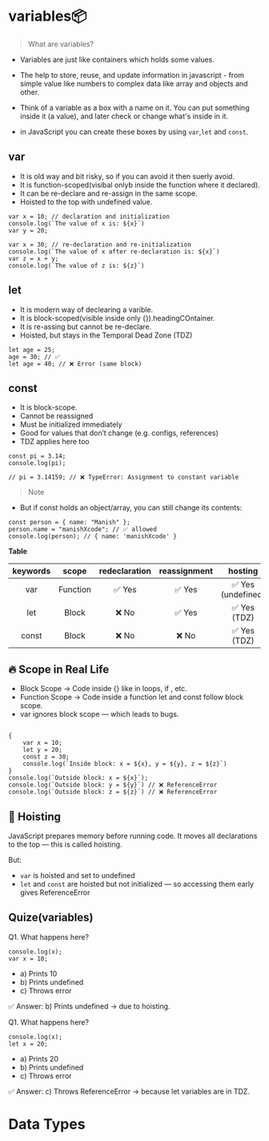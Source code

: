 # variables📦

> What are variables?

* Variables are just like containers which holds some values.
* The help to store, reuse, and update information in javascript - from simple value like numbers to complex data like array and objects and other.
* Think of a variable as a box with a name on it. You can put something inside it (a value), and later check or change what's inside in it.

* in JavaScript you can create these boxes by using `var`,`let` and `const`.

## var

* It is old way and bit risky, so if you can avoid it then suerly avoid.
* It is function-scoped(visibal onlyb inside the function where it declared).
* It can be re-declare and re-assign in the same scope.
* Hoisted to the top with undefined value.  

```
var x = 10; // declaration and initialization
console.log(`The value of x is: ${x}`)
var y = 20;

var x = 30; // re-declaration and re-initialization
console.log(`The value of x after re-declaration is: ${x}`)
var z = x + y;
console.log(`The value of z is: ${z}`)
```

## let 

* It is modern way of declearing a varible.
* It is block-scoped(visible inside only {}).headingCOntainer.
* It is re-assing but cannot be re-declare. 
* Hoisted, but stays in the Temporal Dead Zone (TDZ)

```
let age = 25;
age = 30; // ✅
let age = 40; // ❌ Error (same block)
```

## const

* It is block-scope.
* Cannot be reassigned
* Must be initialized immediately
* Good for values that don’t change (e.g. configs, references)
* TDZ applies here too

```
const pi = 3.14;
console.log(pi);

// pi = 3.14159; // ❌ TypeError: Assignment to constant variable
```

> Note

* But if const holds an object/array, you can still change its contents:

```
const person = { name: "Manish" };
person.name = "manishXcode"; // ✅ allowed
console.log(person); // { name: 'manishXcode' }
```

**Table**

|keywords|scope|redeclaration|reassignment|hosting|
|:------:|:---:|:-----------:|:----------:|:-----:|
|var|	Function	|✅ Yes	|✅ Yes	|✅ Yes (undefined)|
|let|	Block	|❌ No	|✅ Yes	|✅ Yes (TDZ)|
|const|	Block	|❌ No	|❌ No	|✅ Yes (TDZ)|

## 🔥 Scope in Real Life

* Block Scope → Code inside {} like in loops, if , etc.
* Function Scope → Code inside a function
let and const follow block scope.
* var ignores block scope — which leads to bugs.

```

{
    var x = 10;
    let y = 20;
    const z = 30;
    console.log(`Inside block: x = ${x}, y = ${y}, z = ${z}`)
}
console.log(`Outside block: x = ${x}`);
console.log(`Outside block: y = ${y}`) // ❌ ReferenceError
console.log(`Outside block: z = ${z}`) // ❌ ReferenceError
```

## 🧨 Hoisting

JavaScript prepares memory before running code.
It moves all declarations to the top — this is called hoisting.

But:

* `var` is hoisted and set to undefined
* `let` and `const` are hoisted but not initialized — so accessing them early gives
ReferenceError

## Quize(variables)

Q1. What happens here?
```
console.log(x);
var x = 10;
```

* a) Prints 10
* b) Prints undefined
* c) Throws error

✅ Answer: b) Prints undefined → due to hoisting.

Q1. What happens here?
```
console.log(x);
let x = 20;
```

* a) Prints 20
* b) Prints undefined
* c) Throws error

✅ Answer: c) Throws ReferenceError → because let variables are in TDZ.

# Data Types
